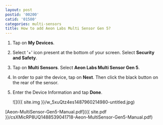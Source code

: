 ```yaml
---
layout: post
postid: '00200'
catid: '01500'
categories: multi-sensors
title: How to add Aeon Labs Multi Sensor Gen 5?
---
```


1. Tap on **My Devices**.

2. Select '+' icon present at the bottom of your screen. Select **Security and Safety**.

3. Tap on **Multi Sensors**. Select **Aeon Labs Multi Sensor Gen 5**.

4. In order to pair the device, tap on **Next**. Then click the black button on the rear of the sensor.

5. Enter the Device Information and tap **Done**.

    ![]({{ site.img }}/w_5xuQtz4es1487960214980-untitled.jpg)

[Aeon-MultiSensor-Gen5-Manual.pdf]({{ site.pdf }}/csXMicRP8UQ1488539041718-Aeon-MultiSensor-Gen5-Manual.pdf)